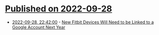 # [Published on 2022-09-28](index.md)

* [2022-09-28, 22:42:00](https://soylentnews.org/article.pl?sid=22/09/28/0333207&from=rss) - [New Fitbit Devices Will Need to be Linked to a Google Account Next Year](https://soylentnews.org/article.pl?sid=22/09/28/0333207&from=rss)

